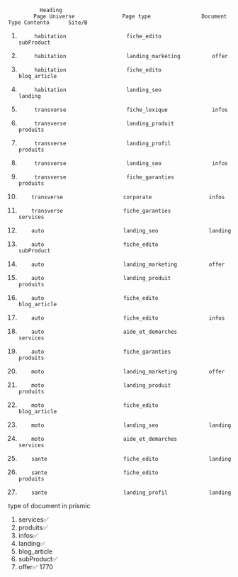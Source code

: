               Heading
            Page Universe               Page type                Document Type Contento      Site/B
            
1.          habitation                   fiche_edito                subProduct
2.          habitation                   landing_marketing          offer
3.          habitation                   fiche_edito                blog_article
4.          habitation                   landing_seo                landing

5.          transverse                   fiche_lexique              infos
6.          transverse                   landing_produit            produits
7.          transverse                   landing_profil             produits
8.          transverse                   landing_seo                infos
9.          transverse                   fiche_garanties            produits
11.         transverse                   corporate                  infos
12.         transverse                   fiche_garanties            services

13.         auto                         landing_seo                landing
14.         auto                         fiche_edito                subProduct
15.         auto                         landing_marketing          offer
16.         auto                         landing_produit            produits
17.         auto                         fiche_edito                blog_article
18.         auto                         fiche_edito                infos
19.         auto                         aide_et_demarches          services
20.         auto                         fiche_garanties            produits

21.         moto                         landing_marketing          offer
22.         moto                         landing_produit            produits
23.         moto                         fiche_edito                blog_article
24.         moto                         landing_seo                landing
25.         moto                         aide_et_demarches          services

26.         sante                        fiche_edito                landing
27.         sante                        fiche_edito                produits
28.         sante                        landing_profil             landing




type of document in prismic
1. services✅
2. produits✅
3. infos✅
4. landing✅
5. blog_article
6. subProduct✅
7. offer✅
1770